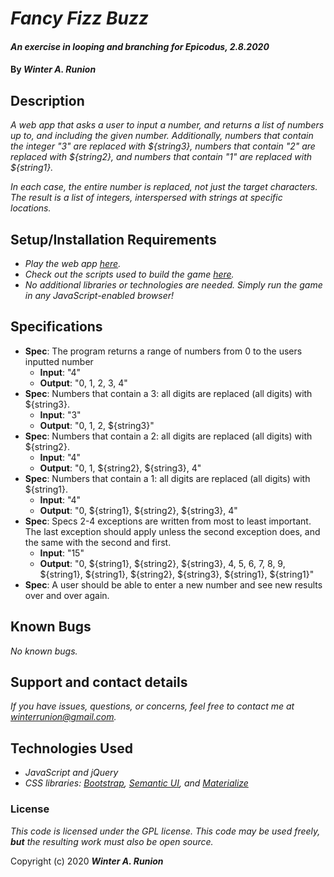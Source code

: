 # _Fancy Fizz Buzz_

#### _An exercise in looping and branching for Epicodus, 2.8.2020_

#### By _**Winter A. Runion**_

## Description

_A web app that asks a user to input a number, and returns a list of numbers up to, and including the given number. Additionally, numbers that contain the integer "3" are replaced with ${string3}, numbers that contain "2" are replaced with ${string2}, and numbers that contain "1" are replaced with ${string1}._

_In each case, the entire number is replaced, not just the target characters. The result is a list of integers, interspersed with strings at specific locations._

## Setup/Installation Requirements

* _Play the web app [here](#)._
* _Check out the scripts used to build the game [here](#)._
* _No additional libraries or technologies are needed. Simply run the game in any JavaScript-enabled browser!_

## Specifications

* **Spec**: The program returns a range of numbers from 0 to the users inputted number
  * **Input**: "4"
  * **Output**: "0, 1, 2, 3, 4"
* **Spec**: Numbers that contain a 3: all digits are replaced (all digits) with ${string3}.
  * **Input**: "3"
  * **Output**: "0, 1, 2, ${string3}"
* **Spec**: Numbers that contain a 2: all digits are replaced (all digits) with ${string2}.
  * **Input**: "4"
  * **Output**: "0, 1, ${string2}, ${string3}, 4"
* **Spec**: Numbers that contain a 1: all digits are replaced (all digits) with ${string1}.
  * **Input**: "4"
  * **Output**: "0, ${string1}, ${string2}, ${string3}, 4"
* **Spec**: Specs 2-4 exceptions are written from most to least important. The last exception should apply unless the second exception does, and the same with the second and first.
  * **Input**: "15"
  * **Output**: "0, ${string1}, ${string2}, ${string3}, 4, 5, 6, 7, 8, 9, ${string1}, ${string1}, ${string2}, ${string3}, ${string1}, ${string1}"
* **Spec**: A user should be able to enter a new number and see new results over and over again.
 
## Known Bugs

_No known bugs._

## Support and contact details

_If you have issues, questions, or concerns, feel free to contact me at winterrunion@gmail.com._

## Technologies Used

* _JavaScript and jQuery_
* _CSS libraries: [Bootstrap](#), [Semantic UI](#), and [Materialize](#)_

### License

_This code is licensed under the GPL license. This code may be used freely, **but** the resulting work must also be open source._

Copyright (c) 2020 **_Winter A. Runion_**